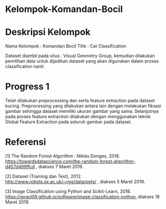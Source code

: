 # Kelompok-Komandan-Bocil

# Deskripsi Kelompok
Nama Kelompok : Komandan Bocil
Title : Cat Classification

Dataset diambil pada situs : Visual Geometry Group, kemudian dilakukan pemilihan data untuk dijadikan dataset yang akan digunakan dalam proses classification nanti

# Progress 1
Telah dilakukan preprocessing dan serta feature extraction pada dataset kucing. 
Preprocessing yang dilakukan antara lain dengan melakukan fiksasi gambar sehingga dataset memiliki ukuran gambar yang sama. Selanjutnya pada proses feature extraction dilakukan dengan menggunakan teknik Global Feature Extraction pada seluruh gambar pada dataset.

# Referensi
[1] The Random Forest Algorithm : Niklas Donges, 2018. https://towardsdatascience.com/the-random-forest-algorithm-d457d499ffcd , diakses 7  Maret 2019.

[2] Dataset (Training dan Test), 2012. http://www.robots.ox.ac.uk/~vgg/data/pets/ , diakses 5 Maret 2019.

[3] Image Classification using Python and Scikit-Learn, 2018. https://gogul09.github.io/software/image-classification-python, diakses 18 Maret 2019.
